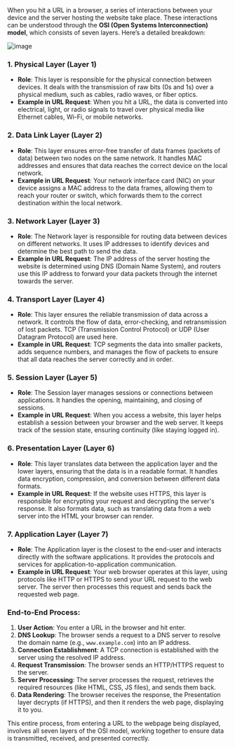 When you hit a URL in a browser, a series of interactions between your device and the server hosting the website take place. These interactions can be understood through the **OSI (Open Systems Interconnection) model**, which consists of seven layers. Here’s a detailed breakdown:

![image](https://github.com/user-attachments/assets/9c1293b8-c485-4c8a-975c-5acbdaf90bed)


### 1. **Physical Layer (Layer 1)**
   - **Role**: This layer is responsible for the physical connection between devices. It deals with the transmission of raw bits (0s and 1s) over a physical medium, such as cables, radio waves, or fiber optics.
   - **Example in URL Request**: When you hit a URL, the data is converted into electrical, light, or radio signals to travel over physical media like Ethernet cables, Wi-Fi, or mobile networks.

### 2. **Data Link Layer (Layer 2)**
   - **Role**: This layer ensures error-free transfer of data frames (packets of data) between two nodes on the same network. It handles MAC addresses and ensures that data reaches the correct device on the local network.
   - **Example in URL Request**: Your network interface card (NIC) on your device assigns a MAC address to the data frames, allowing them to reach your router or switch, which forwards them to the correct destination within the local network.

### 3. **Network Layer (Layer 3)**
   - **Role**: The Network layer is responsible for routing data between devices on different networks. It uses IP addresses to identify devices and determine the best path to send the data.
   - **Example in URL Request**: The IP address of the server hosting the website is determined using DNS (Domain Name System), and routers use this IP address to forward your data packets through the internet towards the server.

### 4. **Transport Layer (Layer 4)**
   - **Role**: This layer ensures the reliable transmission of data across a network. It controls the flow of data, error-checking, and retransmission of lost packets. TCP (Transmission Control Protocol) or UDP (User Datagram Protocol) are used here.
   - **Example in URL Request**: TCP segments the data into smaller packets, adds sequence numbers, and manages the flow of packets to ensure that all data reaches the server correctly and in order.

### 5. **Session Layer (Layer 5)**
   - **Role**: The Session layer manages sessions or connections between applications. It handles the opening, maintaining, and closing of sessions.
   - **Example in URL Request**: When you access a website, this layer helps establish a session between your browser and the web server. It keeps track of the session state, ensuring continuity (like staying logged in).

### 6. **Presentation Layer (Layer 6)**
   - **Role**: This layer translates data between the application layer and the lower layers, ensuring that the data is in a readable format. It handles data encryption, compression, and conversion between different data formats.
   - **Example in URL Request**: If the website uses HTTPS, this layer is responsible for encrypting your request and decrypting the server's response. It also formats data, such as translating data from a web server into the HTML your browser can render.

### 7. **Application Layer (Layer 7)**
   - **Role**: The Application layer is the closest to the end-user and interacts directly with the software applications. It provides the protocols and services for application-to-application communication.
   - **Example in URL Request**: Your web browser operates at this layer, using protocols like HTTP or HTTPS to send your URL request to the web server. The server then processes this request and sends back the requested web page.

### **End-to-End Process:**
1. **User Action**: You enter a URL in the browser and hit enter.
2. **DNS Lookup**: The browser sends a request to a DNS server to resolve the domain name (e.g., `www.example.com`) into an IP address.
3. **Connection Establishment**: A TCP connection is established with the server using the resolved IP address.
4. **Request Transmission**: The browser sends an HTTP/HTTPS request to the server.
5. **Server Processing**: The server processes the request, retrieves the required resources (like HTML, CSS, JS files), and sends them back.
6. **Data Rendering**: The browser receives the response, the Presentation layer decrypts (if HTTPS), and then it renders the web page, displaying it to you.

This entire process, from entering a URL to the webpage being displayed, involves all seven layers of the OSI model, working together to ensure data is transmitted, received, and presented correctly.
